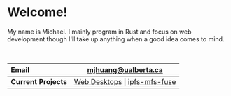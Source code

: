 # Welcome!

My name is Michael. I mainly program in Rust and focus on web development though I'll take up anything when a good idea comes to mind.

<br>

| Email                | mjhuang@ualberta.ca                                          |
| :---                 | :---:                                                        |
| **Current Projects** | [Web Desktops](https://github.com/MayoDuckPy/web-desktops) \| [ipfs-mfs-fuse](https://github.com/MayoDuckPy/ipfs-mfs-fuse) |
